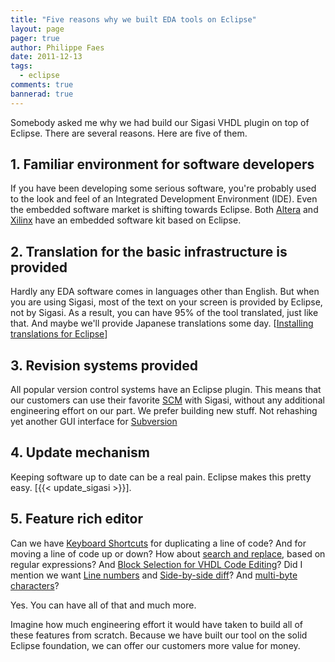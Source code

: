 ```yaml
---
title: "Five reasons why we built EDA tools on Eclipse"
layout: page 
pager: true
author: Philippe Faes
date: 2011-12-13
tags: 
  - eclipse
comments: true
bannerad: true
---
```


Somebody asked me why we had build our Sigasi VHDL plugin on top of Eclipse. There are several reasons. Here are five of them.

## 1. Familiar environment for software developers

If you have been developing some serious software, you're probably used to the look and feel of an Integrated Development Environment (IDE). Even the embedded software market is shifting towards Eclipse. Both [Altera](http://www.altera.com/devices/processor/nios2/tools/ni2-development_tools.html) and [Xilinx](http://www.xilinx.com/tools/platform.htm) have an embedded software kit based on Eclipse.

## 2. Translation for the basic infrastructure is provided

Hardly any EDA software comes in languages other than English. But when you are using Sigasi, most of the text on your screen is provided by Eclipse, not by Sigasi. As a result, you can have 95% of the tool translated, just like that. And maybe we'll provide Japanese translations some day. \[[Installing translations for Eclipse](/tech/installing-translations-eclipse)\]

## 3. Revision systems provided

All popular version control systems have an Eclipse plugin. This means that our customers can use their favorite [SCM](http://en.wikipedia.org/wiki/Source_Code_Management) with Sigasi, without any additional engineering effort on our part. We prefer building new stuff. Not rehashing yet another GUI interface for [Subversion](http://subversion.tigris.org)

## 4. Update mechanism

Keeping software up to date can be a real pain. Eclipse makes this pretty easy. \[{{< update_sigasi >}}\]. 

## 5. Feature rich editor

Can we have [Keyboard Shortcuts](/manual/keyshortcuts) for duplicating a line of code? And for moving a line of code up or down? How about [search and replace](https://help.eclipse.org/photon/topic/org.eclipse.jdt.doc.user/reference/views/shared/ref-findreplace.htm?cp=1_4_7_1_0_2), based on regular expressions? And [Block Selection for VHDL Code Editing](/screencasts/block_selection_mode)? Did I mention we want [Line numbers](/manual/config#line-numbers) and [Side-by-side diff](/screencasts/side_by_side_diff)? And [multi-byte characters](/faq#does-sigasi-support-multi-byte-characters)?

Yes. You can have all of that and much more. 

Imagine how much engineering effort it would have taken to build all of these features from scratch. Because we have built our tool on the solid Eclipse foundation, we can offer our customers more value for money. 
